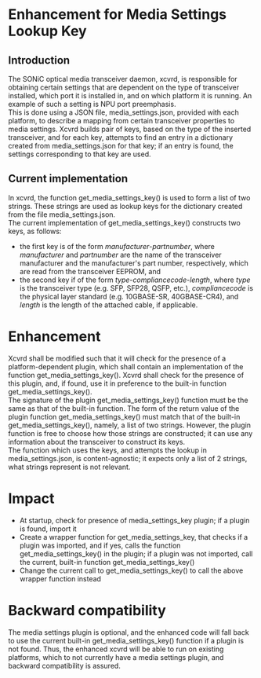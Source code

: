 # Enhancement for Media Settings Lookup Key
## Introduction
The SONiC optical media transceiver daemon, xcvrd, is responsible for obtaining certain settings that are dependent on the type of transceiver installed, which port it is installed in, and on which platform it is running.  An example of such a setting is NPU port preemphasis.  
This is done using a JSON file, media_settings.json, provided with each platform, to describe a mapping from certain transceiver properties to media settings.  Xcvrd builds pair of keys, based on the type of the inserted transceiver, and for each key, attempts to find an entry in a dictionary created from media_settings.json for that key; if an entry is found, the settings corresponding to that key are used.
## Current implementation
In xcvrd, the function get_media_settings_key() is used to form a list of two strings.  These strings are used as lookup keys for the dictionary created from the file media_settings.json.  
The current implementation of get_media_settings_key() constructs two keys, as follows:
- the first key is of the form _manufacturer_-_partnumber_, where _manufacturer_ and _partnumber_ are the name of the transceiver manufacturer and the manufacturer's part number, respectively, which are read from the transceiver EEPROM, and
- the second key if of the form _type_-_compliancecode_-_length_, where _type_ is the transceiver type (e.g. SFP, SFP28, QSFP, etc.), _compliancecode_ is the physical layer standard (e.g. 10GBASE-SR, 40GBASE-CR4), and _length_ is the length of the attached cable, if applicable.
# Enhancement
Xcvrd shall be modified such that it will check for the presence of a platform-dependent plugin, which shall contain an implementation of the function get_media_settings_key().  Xcvrd shall check for the presence of this plugin, and, if found, use it in preference to the built-in function get_media_settings_key().  
The signature of the plugin get_media_settings_key() function must be the same as that of the built-in function.
The form of the return value of the plugin function get_media_settings_key() must match that of the built-in get_media_settings_key(), namely, a list of two strings.  However, the plugin function is free to choose how those strings are constructed; it can use any information about the transceiver to construct its keys.  
The function which uses the keys, and attempts the lookup in media_settings.json, is content-agnostic; it expects only a list of 2 strings, what strings represent is not relevant.
# Impact
- At startup, check for presence of media_settings_key plugin; if a plugin is found, import it
- Create a wrapper function for get_media_settings_key, that checks if a plugin was imported, and if yes, calls the function get_media_settings_key() in the plugin; if a plugin was not imported, call the current, built-in function get_media_settings_key()
- Change the current call to get_media_settings_key() to call the above wrapper function instead
# Backward compatibility
The media settings plugin is optional, and the enhanced code will fall back to use the current built-in get_media_settings_key() function if a plugin is not found.  Thus, the enhanced xcvrd will be able to run on existing platforms, which to not currently have a media settings plugin, and backward compatibility is assured.
